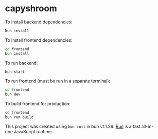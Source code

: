# capyshroom

To install backend dependencies:

```bash
bun install
```
To install frontend dependencies:

```bash
cd frontend
bun install
```

To run backend:

```bash
bun start
```

To run frontend (must be run in a separate terminal):

```bash
cd frontend
bun dev
```
To build frontend for production:

```bash
cd frontend
bun run build
```

This project was created using `bun init` in bun v1.1.29. [Bun](https://bun.sh) is a fast all-in-one JavaScript runtime.
